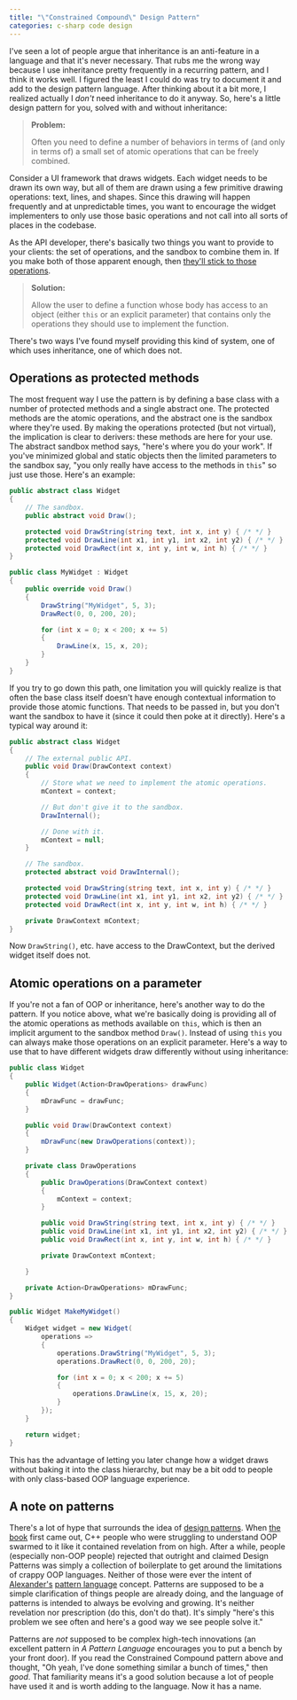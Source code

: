 ```yaml
---
title: "\"Constrained Compound\" Design Pattern"
categories: c-sharp code design
---
```


I've seen a lot of people argue that inheritance is an anti-feature in a
language and that it's never necessary. That rubs me the wrong way because I use
inheritance pretty frequently in a recurring pattern, and I think it works well.
I figured the least I could do was try to document it and add to the design
pattern language. After thinking about it a bit more, I realized actually I
*don't* need inheritance to do it anyway. So, here's a little design pattern for
you, solved with and without inheritance:

> **Problem:**
>
> Often you need to define a number of behaviors in terms of (and only in terms
> of) a small set of atomic operations that can be freely combined.

Consider a UI framework that draws widgets. Each widget needs to be drawn its
own way, but all of them are drawn using a few primitive drawing operations:
text, lines, and shapes. Since this drawing will happen frequently and at
unpredictable times, you want to encourage the widget implementers to only use
those basic operations and not call into all sorts of places in the codebase.

As the API developer, there's basically two things you want to provide to your
clients: the set of operations, and the sandbox to combine them in. If you make
both of those apparent enough, then [they'll stick to those
operations][ops].

[ops]: http://blogs.msdn.com/brada/archive/2003/10/02/50420.aspx

> **Solution:**
>
> Allow the user to define a function whose body has access to an object (either
> `this` or an explicit parameter) that contains only the operations they should
> use to implement the function.

There's two ways I've found myself providing this kind of system, one of which
uses inheritance, one of which does not.

## Operations as protected methods

The most frequent way I use the pattern is by defining a base class with a
number of protected methods and a single abstract one. The protected methods are
the atomic operations, and the abstract one is the sandbox where they're used.
By making the operations protected (but not virtual), the implication is clear
to derivers: these methods are here for your use. The abstract sandbox method
says, "here's where you do your work". If you've minimized global and static
objects then the limited parameters to the sandbox say, "you only really have
access to the methods in `this`" so just use those. Here's an example:

```csharp
public abstract class Widget
{
    // The sandbox.
    public abstract void Draw();

    protected void DrawString(string text, int x, int y) { /* */ }
    protected void DrawLine(int x1, int y1, int x2, int y2) { /* */ }
    protected void DrawRect(int x, int y, int w, int h) { /* */ }
}

public class MyWidget : Widget
{
    public override void Draw()
    {
        DrawString("MyWidget", 5, 3);
        DrawRect(0, 0, 200, 20);

        for (int x = 0; x < 200; x += 5)
        {
            DrawLine(x, 15, x, 20);
        }
    }
}
```

If you try to go down this path, one limitation you will quickly realize is that
often the base class itself doesn't have enough contextual information to
provide those atomic functions. That needs to be passed in, but you don't want
the sandbox to have it (since it could then poke at it directly). Here's a
typical way around it:

```csharp
public abstract class Widget
{
    // The external public API.
    public void Draw(DrawContext context)
    {
        // Store what we need to implement the atomic operations.
        mContext = context;

        // But don't give it to the sandbox.
        DrawInternal();

        // Done with it.
        mContext = null;
    }

    // The sandbox.
    protected abstract void DrawInternal();

    protected void DrawString(string text, int x, int y) { /* */ }
    protected void DrawLine(int x1, int y1, int x2, int y2) { /* */ }
    protected void DrawRect(int x, int y, int w, int h) { /* */ }

    private DrawContext mContext;
}
```

Now `DrawString()`, etc. have access to the DrawContext, but the derived
widget itself does not.

## Atomic operations on a parameter

If you're not a fan of OOP or inheritance, here's another way to do the pattern.
If you notice above, what we're basically doing is providing all of the atomic
operations as methods available on `this`, which is then an implicit argument to
the sandbox method `Draw()`. Instead of using `this` you can always make those
operations on an explicit parameter. Here's a way to use that to have different
widgets draw differently without using inheritance:

```csharp
public class Widget
{
    public Widget(Action<DrawOperations> drawFunc)
    {
        mDrawFunc = drawFunc;
    }

    public void Draw(DrawContext context)
    {
        mDrawFunc(new DrawOperations(context));
    }

    private class DrawOperations
    {
        public DrawOperations(DrawContext context)
        {
            mContext = context;
        }

        public void DrawString(string text, int x, int y) { /* */ }
        public void DrawLine(int x1, int y1, int x2, int y2) { /* */ }
        public void DrawRect(int x, int y, int w, int h) { /* */ }

        private DrawContext mContext;

    }

    private Action<DrawOperations> mDrawFunc;
}

public Widget MakeMyWidget()
{
    Widget widget = new Widget(
        operations =>
        {
            operations.DrawString("MyWidget", 5, 3);
            operations.DrawRect(0, 0, 200, 20);

            for (int x = 0; x < 200; x += 5)
            {
                operations.DrawLine(x, 15, x, 20);
            }
        });
    }

    return widget;
}
```

This has the advantage of letting you later change how a widget draws without
baking it into the class hierarchy, but may be a bit odd to people with only
class-based OOP language experience.

## A note on patterns

There's a lot of hype that surrounds the idea of [design patterns][]. When [the
book][gof] first came out, C++ people who were struggling to understand OOP
swarmed to it like it contained revelation from on high. After a while, people
(especially non-OOP people) rejected that outright and claimed Design Patterns
was simply a collection of boilerplate to get around the limitations of crappy
OOP languages. Neither of those were ever the intent of [Alexander's][tree]
[pattern language][] concept. Patterns are supposed to be a simple clarification
of things people are already doing, and the language of patterns is intended to
always be evolving and growing. It's neither revelation nor prescription (do
this, don't do that). It's simply "here's this problem we see often and here's a
good way we see people solve it."

[design patterns]: http://en.wikipedia.org/wiki/Design_pattern_(computer_science)
[gof]: http://en.wikipedia.org/wiki/Design_Patterns
[tree]: https://www.patternlanguage.com/archive/cityisnotatree.html
[pattern language]: http://en.wikipedia.org/wiki/A_Pattern_Language

Patterns are *not* supposed to be complex high-tech innovations (an excellent
pattern in *A Pattern Language* encourages you to put a bench by your front
door). If you read the Constrained Compound pattern above and thought, "Oh yeah,
I've done something similar a bunch of times," then *good*. That familiarity
means it's a good solution because a lot of people have used it and is worth
adding to the language. Now it has a name.
